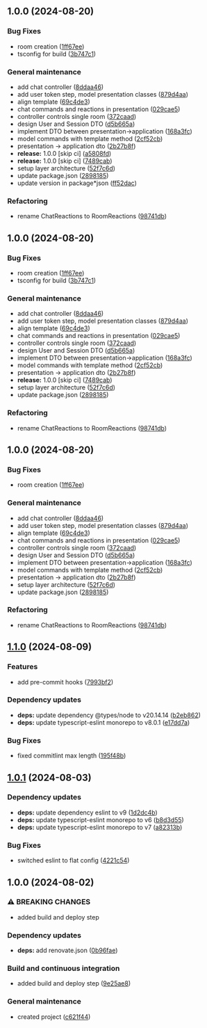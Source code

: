 ## 1.0.0 (2024-08-20)

### Bug Fixes

* room creation ([1ff67ee](https://github.com/LetsStreamIt/session-service/commit/1ff67ee5fbb20de1cadeaec9c29900bd4c53b1a2))
* tsconfig for build ([3b747c1](https://github.com/LetsStreamIt/session-service/commit/3b747c16fa9bfeda6f88d6151255c8ca862a61d1))

### General maintenance

* add chat controller ([8ddaa46](https://github.com/LetsStreamIt/session-service/commit/8ddaa46ba37d610f7f93d745dbf00173248e5ab8))
* add user token step, model presentation classes ([879d4aa](https://github.com/LetsStreamIt/session-service/commit/879d4aa06a3b57d143210c510981cba8802426fd))
* align template ([69c4de3](https://github.com/LetsStreamIt/session-service/commit/69c4de34c402e17eb50bbc5bd23e8776765738b9))
* chat commands and reactions in presentation ([029cae5](https://github.com/LetsStreamIt/session-service/commit/029cae5df1728d725bf6c8b9ecd2d6c5f4754028))
* controller controls single room ([372caad](https://github.com/LetsStreamIt/session-service/commit/372caad477cd8642ede1c4b34e2f5940ae0e71f7))
* design User and Session DTO ([d5b665a](https://github.com/LetsStreamIt/session-service/commit/d5b665a7e3cf5ba3507052295c622dd181a153fc))
* implement DTO between presentation->application ([168a3fc](https://github.com/LetsStreamIt/session-service/commit/168a3fc83326278b743c9c8cdc78e8f3cf62fa08))
* model commands with template method ([2cf52cb](https://github.com/LetsStreamIt/session-service/commit/2cf52cb0f5857304b98d46ed0feeaf894eb75281))
* presentation -> application dto ([2b27b8f](https://github.com/LetsStreamIt/session-service/commit/2b27b8f9c393c8d70a889192f24e0e81a41117d2))
* **release:** 1.0.0 [skip ci] ([a5808fd](https://github.com/LetsStreamIt/session-service/commit/a5808fd3b6ce6d7ab09ebca9a909873af7eae32c))
* **release:** 1.0.0 [skip ci] ([7489cab](https://github.com/LetsStreamIt/session-service/commit/7489cab95e4963062ec541e1fcda06e4ecbebcb8))
* setup layer architecture ([52f7c6d](https://github.com/LetsStreamIt/session-service/commit/52f7c6d20e1e57126db79d0fbb42efdac66b8c4e))
* update package.json ([2898185](https://github.com/LetsStreamIt/session-service/commit/289818592bc697cd319b36b96dc2d258d2f46925))
* update version in package*json ([ff52dac](https://github.com/LetsStreamIt/session-service/commit/ff52dacc1c2d47b9d2eec989cc5045c061a9a484))

### Refactoring

* rename ChatReactions to RoomReactions ([98741db](https://github.com/LetsStreamIt/session-service/commit/98741dbea395d298ed3a3bb38f137bff51992950))

## 1.0.0 (2024-08-20)

### Bug Fixes

* room creation ([1ff67ee](https://github.com/LetsStreamIt/session-service/commit/1ff67ee5fbb20de1cadeaec9c29900bd4c53b1a2))
* tsconfig for build ([3b747c1](https://github.com/LetsStreamIt/session-service/commit/3b747c16fa9bfeda6f88d6151255c8ca862a61d1))

### General maintenance

* add chat controller ([8ddaa46](https://github.com/LetsStreamIt/session-service/commit/8ddaa46ba37d610f7f93d745dbf00173248e5ab8))
* add user token step, model presentation classes ([879d4aa](https://github.com/LetsStreamIt/session-service/commit/879d4aa06a3b57d143210c510981cba8802426fd))
* align template ([69c4de3](https://github.com/LetsStreamIt/session-service/commit/69c4de34c402e17eb50bbc5bd23e8776765738b9))
* chat commands and reactions in presentation ([029cae5](https://github.com/LetsStreamIt/session-service/commit/029cae5df1728d725bf6c8b9ecd2d6c5f4754028))
* controller controls single room ([372caad](https://github.com/LetsStreamIt/session-service/commit/372caad477cd8642ede1c4b34e2f5940ae0e71f7))
* design User and Session DTO ([d5b665a](https://github.com/LetsStreamIt/session-service/commit/d5b665a7e3cf5ba3507052295c622dd181a153fc))
* implement DTO between presentation->application ([168a3fc](https://github.com/LetsStreamIt/session-service/commit/168a3fc83326278b743c9c8cdc78e8f3cf62fa08))
* model commands with template method ([2cf52cb](https://github.com/LetsStreamIt/session-service/commit/2cf52cb0f5857304b98d46ed0feeaf894eb75281))
* presentation -> application dto ([2b27b8f](https://github.com/LetsStreamIt/session-service/commit/2b27b8f9c393c8d70a889192f24e0e81a41117d2))
* **release:** 1.0.0 [skip ci] ([7489cab](https://github.com/LetsStreamIt/session-service/commit/7489cab95e4963062ec541e1fcda06e4ecbebcb8))
* setup layer architecture ([52f7c6d](https://github.com/LetsStreamIt/session-service/commit/52f7c6d20e1e57126db79d0fbb42efdac66b8c4e))
* update package.json ([2898185](https://github.com/LetsStreamIt/session-service/commit/289818592bc697cd319b36b96dc2d258d2f46925))

### Refactoring

* rename ChatReactions to RoomReactions ([98741db](https://github.com/LetsStreamIt/session-service/commit/98741dbea395d298ed3a3bb38f137bff51992950))

## 1.0.0 (2024-08-20)

### Bug Fixes

* room creation ([1ff67ee](https://github.com/LetsStreamIt/session-service/commit/1ff67ee5fbb20de1cadeaec9c29900bd4c53b1a2))

### General maintenance

* add chat controller ([8ddaa46](https://github.com/LetsStreamIt/session-service/commit/8ddaa46ba37d610f7f93d745dbf00173248e5ab8))
* add user token step, model presentation classes ([879d4aa](https://github.com/LetsStreamIt/session-service/commit/879d4aa06a3b57d143210c510981cba8802426fd))
* align template ([69c4de3](https://github.com/LetsStreamIt/session-service/commit/69c4de34c402e17eb50bbc5bd23e8776765738b9))
* chat commands and reactions in presentation ([029cae5](https://github.com/LetsStreamIt/session-service/commit/029cae5df1728d725bf6c8b9ecd2d6c5f4754028))
* controller controls single room ([372caad](https://github.com/LetsStreamIt/session-service/commit/372caad477cd8642ede1c4b34e2f5940ae0e71f7))
* design User and Session DTO ([d5b665a](https://github.com/LetsStreamIt/session-service/commit/d5b665a7e3cf5ba3507052295c622dd181a153fc))
* implement DTO between presentation->application ([168a3fc](https://github.com/LetsStreamIt/session-service/commit/168a3fc83326278b743c9c8cdc78e8f3cf62fa08))
* model commands with template method ([2cf52cb](https://github.com/LetsStreamIt/session-service/commit/2cf52cb0f5857304b98d46ed0feeaf894eb75281))
* presentation -> application dto ([2b27b8f](https://github.com/LetsStreamIt/session-service/commit/2b27b8f9c393c8d70a889192f24e0e81a41117d2))
* setup layer architecture ([52f7c6d](https://github.com/LetsStreamIt/session-service/commit/52f7c6d20e1e57126db79d0fbb42efdac66b8c4e))
* update package.json ([2898185](https://github.com/LetsStreamIt/session-service/commit/289818592bc697cd319b36b96dc2d258d2f46925))

### Refactoring

* rename ChatReactions to RoomReactions ([98741db](https://github.com/LetsStreamIt/session-service/commit/98741dbea395d298ed3a3bb38f137bff51992950))

## [1.1.0](https://github.com/LetsStreamIt/Template-for-Typescript-Projects/compare/v1.0.1...v1.1.0) (2024-08-09)

### Features

* add pre-commit hooks ([7993bf2](https://github.com/LetsStreamIt/Template-for-Typescript-Projects/commit/7993bf25cbcffced6116cd76242cbf74cefb1e39))

### Dependency updates

* **deps:** update dependency @types/node to v20.14.14 ([b2eb862](https://github.com/LetsStreamIt/Template-for-Typescript-Projects/commit/b2eb8625dc56586cf8c778c2e8e2ec204e8cdbfb))
* **deps:** update typescript-eslint monorepo to v8.0.1 ([e17dd7a](https://github.com/LetsStreamIt/Template-for-Typescript-Projects/commit/e17dd7a9a91bcc100af562cb9f420ab8268b97d6))

### Bug Fixes

* fixed commitlint max length ([195f48b](https://github.com/LetsStreamIt/Template-for-Typescript-Projects/commit/195f48b5661edf1a0d9efe438b2d6fa424a08226))

## [1.0.1](https://github.com/LetsStreamIt/Template-for-Typescript-Projects/compare/v1.0.0...v1.0.1) (2024-08-03)

### Dependency updates

* **deps:** update dependency eslint to v9 ([1d2dc4b](https://github.com/LetsStreamIt/Template-for-Typescript-Projects/commit/1d2dc4b419e2da4e4cbbea3ae2c2884f9cf72689))
* **deps:** update typescript-eslint monorepo to v6 ([b8d3d55](https://github.com/LetsStreamIt/Template-for-Typescript-Projects/commit/b8d3d55fc61160fa0fd7b67f8ae2ba806a5fa5e9))
* **deps:** update typescript-eslint monorepo to v7 ([a82313b](https://github.com/LetsStreamIt/Template-for-Typescript-Projects/commit/a82313b7829d05560bde81403b09e4bc4df7a569))

### Bug Fixes

* switched eslint to flat config ([4221c54](https://github.com/LetsStreamIt/Template-for-Typescript-Projects/commit/4221c54e1f9ae72284d7f583f4cf8b58f330b121))

## 1.0.0 (2024-08-02)

### ⚠ BREAKING CHANGES

* added build and deploy step

### Dependency updates

* **deps:** add renovate.json ([0b96fae](https://github.com/LetsStreamIt/Template-for-Typescript-Projects/commit/0b96faeaaa3e1841c6ee79f6b001a259512258bc))

### Build and continuous integration

* added build and deploy step ([9e25ae8](https://github.com/LetsStreamIt/Template-for-Typescript-Projects/commit/9e25ae8aecade0612d87c4222c1e48f0a5b8b73d))

### General maintenance

* created project ([c621f44](https://github.com/LetsStreamIt/Template-for-Typescript-Projects/commit/c621f4418c9c672dead27a27340fb1cfcef1300f))
